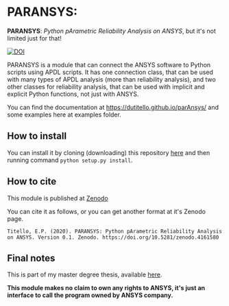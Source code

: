 
# PARANSYS: 
**PARANSYS**: *Python pArametric Reliability Analysis on ANSYS*, but it's not limited just for that!

[![DOI](https://zenodo.org/badge/190074859.svg)](https://zenodo.org/badge/latestdoi/190074859)

PARANSYS is a module that can connect the ANSYS software to Python scripts using APDL scripts. It has one connection class, that can be used with many types of APDL analysis (more than reliability analysis), and two other classes for reliability analysis, that can be used with implicit and explicit Python functions, not just with ANSYS.

You can find the documentation at https://dutitello.github.io/parAnsys/ and some examples here at examples folder.


## How to install 
You can install it by cloning (downloading) this repository [here](https://github.com/dutitello/parAnsys/archive/master.zip) and then running command `python setup.py install`. 


## How to cite
This module is published at [Zenodo](https://doi.org/10.5281/zenodo.4161580)

You can cite it as follows, or you can get another format at it's Zenodo page. 
    
    Titello, E.P. (2020). PARANSYS: Python pArametric Reliability Analysis on ANSYS. Version 0.1. Zenodo. https://doi.org/10.5281/zenodo.4161580 


## Final notes
This is part of my master degree thesis, available [here](https://lume.ufrgs.br/handle/10183/213006).

**This module makes no claim to own any rights to ANSYS, it's just an interface to call the program owned by ANSYS company.**